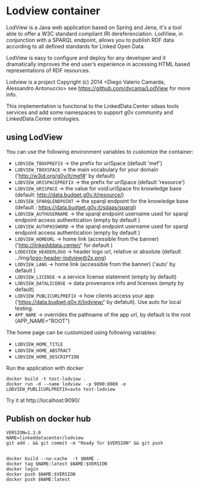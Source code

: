 ﻿# Lodview container

LodView is a Java web application based on Spring and Jena, it's a tool able to offer a W3C standard compliant IRI dereferenciation. LodView, in conjunction with a SPARQL endpoint, allows you to publish RDF data according to all defined standards for Linked Open Data.

LodView is easy to configure and deploy for any developer and it dramatically improves the end user’s experience in accessing HTML based representations of RDF resources.


Lodview is a project Copyright (c) 2014 <Diego Valerio Camarda, Alessandro Antonuccio> see https://github.com/dvcama/LodView for more info.

This implementation is functional to the LinkedData.Center sdaas tools services and add some namespaces to support g0v community and LinkedData.Center ontologies.


## using LodView


You can use the following environment variables to customize the container:


- `LODVIEW_TBOXPREFIX` -> the prefix for uriSpace (default 'mef')
- `LODVIEW_TBOXSPACE` -> the main vocabulary for your domain ('http://w3id.org/g0v/it/mef#' by default)
- `LODVIEW_URISPACEPREFIX` -> the prefix for uriSpace (default 'resource')
- `LODVIEW_URISPACE` -> the value for void:uriSpace fro knowledge base (default: http://data.budget.g0v.it/resource/)
- `LODVIEW_SPARQLENDPOINT` -> the sparql endpoint for the knowledge base (default : https://data.budget.g0v.it/sdaas/sparql)
- `LODVIEW_AUTHUSERNAME` -> the sparql endpoint username used for sparql endpoint access authentication (empty by default )
- `LODVIEW_AUTHPASSWORD` -> the sparql endpoint username used for sparql endpoint access  authentication (empty by default )
- `LODVIEW_HOMEURL` -> home link (accessible from the banner) ('http://linkedddata.center/' for default )
- `LODEVIEW_HEADERLOGO` -> header logo url, relative or absolute (default ../img/logo-header-lodview@2x.png)
- `LODVIEW_LANG` -> home link (accessible from the banner) ('auto' by default )
- `LODVIEW_LICENSE` -> a service license statement (empty by default)
- `LODVIEW_DATALICENSE` -> data provenance info and licenses (empty by default)
- `LODVIEW_PUBLICURLPREFIX` -> how clients access your app ('https://data.budget.g0v.it/lodview/' by defatult). Use auto for local testing.
- `APP_NAME` -> overrides the pathname of the app url, by default is the root (APP_NAME="ROOT")

The home page can be customized using following variables:

- `LODVIEW_HOME_TITLE` 
- `LODVIEW_HOME_ABSTRACT`
- `LODVIEW_HOME_DESCRIPTION`

Run the application with docker

```
docker build -t test-lodview .
docker run -d --name lodview  -p 9090:8080 -e LODVIEW_PUBLICURLPREFIX=auto test-lodview 
```

Try it at http://localhost:9090/

## Publish on docker hub

```
VERSION=1.3.0
NAME=linkeddatacenter/lodview
git add . && git commit -m "Ready for $VERSION" && git push


docker build --no-cache  -t $NAME .
docker tag $NAME:latest $NAME:$VERSION
docker login 
docker push $NAME:$VERSION
docker push $NAME:latest
```
